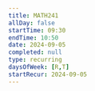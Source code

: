 ```yaml
---
title: MATH241
allDay: false
startTime: 09:30
endTime: 10:50
date: 2024-09-05
completed: null
type: recurring
daysOfWeek: [R,T]
startRecur: 2024-09-05
---
```

